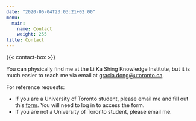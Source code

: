 ```yaml
---
date: "2020-06-04T23:03:21+02:00"
menu:
  main:
    name: Contact
    weight: 255
title: Contact
---
```


{{< contact-box >}}

You can physically find me at the Li Ka Shing Knowledge Institute, but it is much easier to reach me via email at gracia.dong@utoronto.ca.

For reference requests: 
* If you are a University of Toronto student, please email me and fill out this [form](https://forms.office.com/r/EfCp9PrDiU). You will need to log in to access the form.
* If you are not a University of Toronto student, please email me. 
<!-- * Please note that I only write references for individuals with whom I have directly worked. -->

<!--- {{< social >}} -->

